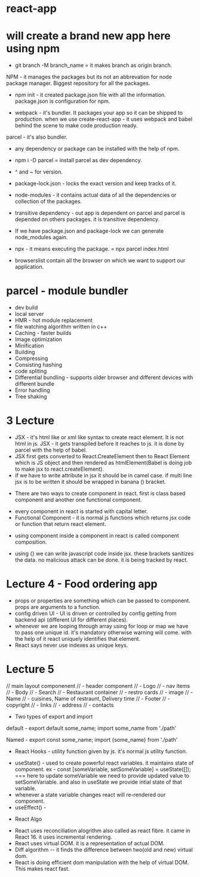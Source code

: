 # react-app

# will create a brand new app here using npm

- git branch -M branch_name = it makes branch as origin branch.

NPM - it manages the packages but its not an abbrevation for node package manager. Biggest repository for all the packages.

- npm init - it created package.json file with all the information. package.json is configuration for npm.

- webpack - it's bundler. It packages your app so it can be shipped to production.
  when we use create-react-app - it uses webpack and babel behind the scene to make code production ready.

parcel - it's also bundler.

- any dependency or package can be installed with the help of npm.
- npm i -D parcel = install parcel as dev dependency.

- ^ and ~ for version.

- package-lock.json - locks the exact version and keep tracks of it.
- node-modules - it contains actual data of all the dependencies or collection of the packages.
- transitive dependency - out app is dependent on parcel and parcel is depended on others packages. it is transitive dependency.
- If we have package.json and package-lock we can generate node_modules again.
- npx - it means executing the package. = npx parcel index.html
- browserslist contain all the browser on which we want to support our application.

# parcel - module bundler

- dev build
- local server
- HMR - hot module replacement
- file watching algorithm written in c++
- Caching - faster builds
- Image optimization
- Minification
- Building
- Compressing
- Consisting hashing
- code spliting
- Differential bundling - supports older browser and different devices with different bundle
- Error handling
- Tree shaking

# 3 Lecture

- JSX - it's html like or xml like syntax to create react element. It is not html in js.
  JSX - it gets transpiled before it reaches to js. it is done by parcel with the help of babel.
- JSX first gets converted to React.CreateElement then to React Element which is JS object and then rendered as htmlElement(Babel is doing job to make jsx to react.createElement).
- if we have to write attribute in jsx it should be in camel case. if multi line jsx is to be written it should be wrapped in banana () bracket.

* There are two ways to create component in react. first is class based component and another one functional component.

- every component in react is started with capital letter.
- Functional Component - it is normal js functions which returns jsx code or function that return react element.

* using component inside a component in react is called component composition.

- using {} we can write javascript code inside jsx. these brackets sanitizes the data. no malicious attack can be done. it is being tracked by react.

# Lecture 4 - Food ordering app

- props or properties are something which can be passed to component. props are arguments to a function.
- config driven UI - UI is driven or controlled by config getting from backend api (different UI for different places).
- whenever we are looping through array using for loop or map we have to pass one unique id. it's mandatory otherwise warning will come. with the help of it react uniquely identifies that element.
- React says never use indexes as unique keys.

# Lecture 5

// main layout componenent
// - header component
// - Logo
// - nav items
// - Body
// - Search
// - Restaurant container
// - restro cards
// - image
// - Name
// - cuisines, Name of restraunt, Delivery time
// - Footer
// - copyright
// - links
// - address
// - contacts

- Two types of export and import

default - export default some_name;
import some_name from './path'

Named - export const some_name;
import {some_name} from './path'

- React Hooks - utility function given by js. it's normal js utility function.

* useState() - used to create powerful react variables. it maintains state of component.
  ex - const [someVariable, setSomeVariable] = useState([]); === here to update someVariable we need to provide updated value to setSomeVariable. and also in useState we provide intial state of that variable.
* whenever a state variable changes react will re-rendered our component.
* useEffect() -

- React Algo

* React uses reconciliation alogrithm also called as react fibre. it came in React 16. it uses incremental rendering.
* React uses virtual DOM. it is a representation of actual DOM.
* Diff algorithm -- it finds the difference between two(old and new) virtual dom.
* React is doing efficient dom manipulation with the help of virtual DOM. This makes react fast.

